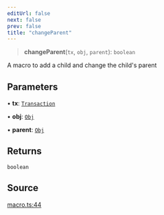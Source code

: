 ```yaml
---
editUrl: false
next: false
prev: false
title: "changeParent"
---
```


> **changeParent**(`tx`, `obj`, `parent`): `boolean`

A macro to add a child and change the child's parent

## Parameters

• **tx**: [`Transaction`](/api-core/classes/transaction/)

• **obj**: [`Obj`](/api-core/classes/obj/)

• **parent**: [`Obj`](/api-core/classes/obj/)

## Returns

`boolean`

## Source

[macro.ts:44](https://github.com/dgmjs/dgmjs/blob/c296d113d513e412f08f9016159ca40d11e704cd/packages/core/src/macro.ts#L44)
